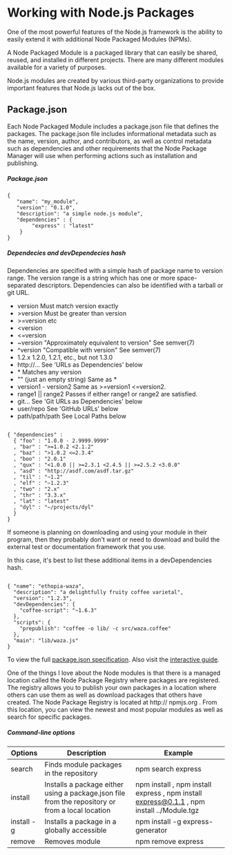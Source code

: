 Working with Node.js Packages 
=============================

One of the most powerful features of the Node.js framework is the ability to easily extend it with additional Node Packaged Modules (NPMs).

A Node Packaged Module is a packaged library that can easily be shared, reused, and installed in different projects. There are many different modules available for a variety of purposes.

Node.js modules are created by various third-party organizations to provide important features that Node.js lacks out of the box.

Package.json
------------

Each Node Packaged Module includes a package.json file that defines the packages. The package.json file includes informational metadata such as the name, version, author, and contributors, as well as control metadata such as dependencies and other requirements that the Node Package Manager will use when performing actions such as installation and publishing.

##### Package.json
```
{ 
   "name": "my_module", 
   "version": "0.1.0", 
   "description": "a simple node.js module", 
   "dependencies" : { 
   		"express" : "latest" 
   	} 
}

```

##### Dependecies and devDependecies hash

Dependencies are specified with a simple hash of package name to version range. The version range is a string which has one or more space-separated descriptors. Dependencies can also be identified with a tarball or git URL.

   - version Must match version exactly
   - \>version Must be greater than version
   - \>=version etc
   - <version
   - <=version
   - ~version "Approximately equivalent to version" See semver(7)
   - ^version "Compatible with version" See semver(7)
   - 1.2.x 1.2.0, 1.2.1, etc., but not 1.3.0
   - http://... See 'URLs as Dependencies' below
   - \* Matches any version
   - "" (just an empty string) Same as *
   - version1 - version2 Same as >=version1 <=version2.
   - range1 || range2 Passes if either range1 or range2 are satisfied.
   - git... See 'Git URLs as Dependencies' below
   - user/repo See 'GitHub URLs' below
   - path/path/path See Local Paths below 

```

{ "dependencies" :
  { "foo" : "1.0.0 - 2.9999.9999"
  , "bar" : ">=1.0.2 <2.1.2"
  , "baz" : ">1.0.2 <=2.3.4"
  , "boo" : "2.0.1"
  , "qux" : "<1.0.0 || >=2.3.1 <2.4.5 || >=2.5.2 <3.0.0"
  , "asd" : "http://asdf.com/asdf.tar.gz"
  , "til" : "~1.2"
  , "elf" : "~1.2.3"
  , "two" : "2.x"
  , "thr" : "3.3.x"
  , "lat" : "latest"
  , "dyl" : "~/projects/dyl"
  }
}

```

If someone is planning on downloading and using your module in their program, then they probably don't want or need to download and build the external test or documentation framework that you use.

In this case, it's best to list these additional items in a devDependencies hash.

```

{ "name": "ethopia-waza",
  "description": "a delightfully fruity coffee varietal",
  "version": "1.2.3",
  "devDependencies": {
    "coffee-script": "~1.6.3"
  },
  "scripts": {
    "prepublish": "coffee -o lib/ -c src/waza.coffee"
  },
  "main": "lib/waza.js"
}

```

To view the full [package.json specification]. Also visit the [interactive guide].

One of the things I love about the Node modules is that there is a managed location called the Node Package Registry where packages are registered. The registry allows you to publish your own packages in a location where others can use them as well as download packages that others have created. The Node Package Registry is located at http:// npmjs.org . From this location, you can view the newest and most popular modules as well as search for specific packages.

##### Command-line options 

| Options   	  | Description  									| Example               |
|---------------|-----------------------------------------------|-----------------------|
| search      	| Finds module packages in the repository       | npm search express    |
| install    	  | Installs a package either using a package.json file from the repository or from a local location        | npm install , npm install express , npm install express@0.1.1 , npm install ../Module.tgz         |
| install -g  	| Installs a package in a globally accessible   | npm install -g express-generator|
| remove		    | Removes module  								              | npm remove express   	|






[package.json specification]:https://www.npmjs.org/doc/files/package.json.html
[interactive guide]:http://browsenpm.org/package.json
